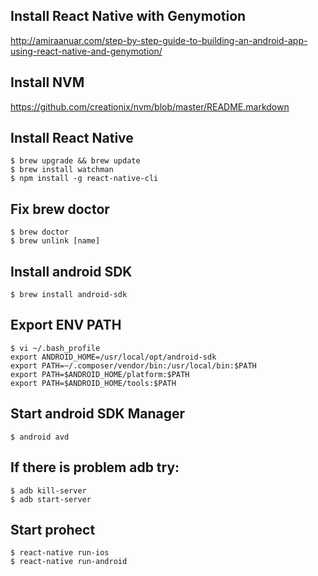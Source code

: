 ## Install React Native with Genymotion
http://amiraanuar.com/step-by-step-guide-to-building-an-android-app-using-react-native-and-genymotion/

## Install NVM
https://github.com/creationix/nvm/blob/master/README.markdown

## Install React Native
~~~
$ brew upgrade && brew update
$ brew install watchman
$ npm install -g react-native-cli
~~~

## Fix brew doctor
~~~
$ brew doctor
$ brew unlink [name]
~~~


## Install android SDK
~~~
$ brew install android-sdk
~~~

## Export ENV PATH
~~~
$ vi ~/.bash_profile
export ANDROID_HOME=/usr/local/opt/android-sdk
export PATH=~/.composer/vendor/bin:/usr/local/bin:$PATH
export PATH=$ANDROID_HOME/platform:$PATH
export PATH=$ANDROID_HOME/tools:$PATH
~~~

## Start android SDK Manager
~~~
$ android avd
~~~

## If there is problem adb try:
~~~
$ adb kill-server
$ adb start-server
~~~

## Start prohect
~~~
$ react-native run-ios
$ react-native run-android
~~~
